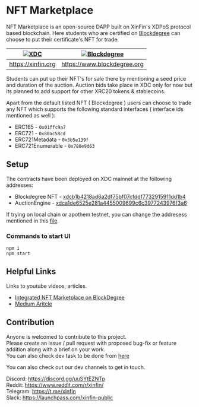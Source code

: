# NFT Marketplace

NFT Marketplace is an open-source DAPP built on XinFin's XDPoS protocol based blockchain. Here students who are certified on [Blockdegree](https://www.blockdegree.org/) can choose to put their certificate's NFT for trade.  


| [![XDC](https://www.blockdegree.org/img/partners/xdc_logo.png)](https://xinfin.org/)  | [![Blockdegree](https://www.blockdegree.org/img/brand/blockdegree_dark.png?v=2)](https://www.blockdegree.org) |
|:---:|:---:|
| https://xinfin.org |https://www.blockdegree.org |  
  
  
Students can put up their NFT's for sale there by mentioning a seed price and duration of the auction.
Auction bids take place in XDC only for now but its planned to add support for other XRC20 tokens & stablecoins.  

Apart from the default listed NFT ( Blockdegree ) users can choose to trade any NFT which supports the following standard interfaces ( interface ids mentioned as well ):

 - ERC165 - `0x01ffc9a7`
 - ERC721 - `0x80ac58cd`
 - ERC721Metadata - `0x5b5e139f`
 - ERC721Enumerable - `0x780e9d63`

## Setup

The contracts have been deployed on XDC mainnet at the following addresses:

- Blockdegree NFT - [xdcb1b4218ad6a2df75bf07cfddf7732915911dd1b4](https://explorer.xinfin.network/addr/xdcb1b4218ad6a2df75bf07cfddf7732915911dd1b4)  
- AuctionEngine - [xdca1de6525e281a4455009699c6c3977243976f3a6](https://explorer.xinfin.network/addr/xdca1de6525e281a4455009699c6c3977243976f3a6)  


If trying on local chain or apothem testnet, you can change the addresess mentioned in this [file](./src/helpers/constant.js).

### Commands to start UI

```
npm i
npm start
```

## Helpful Links

Links to youtube videos, articles.

 - [Integrated NFT Marketplace on BlockDegree](https://www.youtube.com/watch?v=WOWIjxt8Zyw)
 - [Medium Aritcle](https://medium.com/blockdegree/nfts-blockdegree-shapes-the-future-of-educational-degree-af061c303ff0)

## Contribution

Anyone is welcomed to contribute to this project.  
Please create an issue / pull request with proposed bug-fix or feature addition along with a brief on your work.  
You can also check dev task to be done from [here](./DevReadme.md)

You can also check out our dev channels to get in touch.

Discord: https://discord.gg/uuSYtEZNTp  
Reddit: https://www.reddit.com/r/xinfin/  
Telegram: https://t.me/xinfin  
Slack: https://launchpass.com/xinfin-public  

